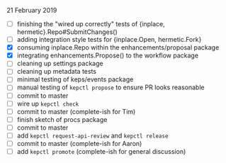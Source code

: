 21 February 2019

- [ ] finishing the "wired up correctly" tests of {inplace, hermetic}.Repo#SubmitChanges()
- [ ] adding integration style tests for {inplace.Open, hermetic.Fork}
- [x] consuming inplace.Repo within the enhancements/proposal package
- [x] integrating enhancements.Propose() to the workflow package
- [ ] cleaning up settings package
- [ ] cleaning up metadata tests
- [ ] minimal testing of keps/events package
- [ ] manual testing of `kepctl propose` to ensure PR looks reasonable
- [ ] commit to master
- [ ] wire up `kepctl check`
- [ ] commit to master (complete-ish for Tim)
- [ ] finish sketch of procs package
- [ ] commit to master
- [ ] add `kepctl request-api-review` and `kepctl release`
- [ ] commit to master (complete-ish for Aaron)
- [ ] add `kepctl promote` (complete-ish for general discussion)
